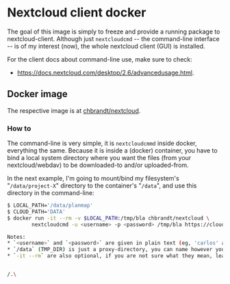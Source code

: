 # Nextcloud client docker

The goal of this image is simply to freeze and provide a running package to nextcloud-client.
Although just `nextcloudcmd` -- the command-line interface -- is of my interest (now), the
whole nextcloud client (GUI) is installed.

For the client docs about command-line use, make sure to check:
* https://docs.nextcloud.com/desktop/2.6/advancedusage.html.

## Docker image
The respective image is at [chbrandt/nextcloud](https://hub.docker.com/repository/docker/chbrandt/nextcloud).

### How to

The command-line is very simple, it is `nextcloudcmmd` inside docker, everything the same. Because it is inside
a (docker) container, you have to bind a local system directory where you want the files (from your nextcloud/webdav)
to be downloaded-to and/or uploaded-from.

In the next example, I'm going to mount/bind my filesystem's "`/data/project-X`" directory to the container's "`/data`",
and use this directory in the command-line:

```bash
$ LOCAL_PATH='/data/planmap'
$ CLOUD_PATH='DATA'
$ docker run -it --rm -v $LOCAL_PATH:/tmp/bla chbrandt/nextcloud \
        nextcloudcmd -u <username> -p <password> /tmp/bla https://cloud.planmap.eu/remote.php/webdav/$CLOUD_PATH```

Notes:
* `<username>` and `<password>` are given in plain text (eg, 'carlos' and `123456`);
* `/data` (TMP_DIR) is just a proxy-directory, you can name however you want;
* `-it --rm` are also optional, if you are not sure what they mean, leave them there.


/.\

